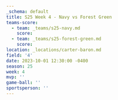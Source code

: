 ```yaml
---
_schema: default
title: S25 Week 4 - Navy vs Forest Green
teams-score:
  - team: _teams/s25-navy.md
    score:
  - team: _teams/s25-forest-green.md
    score:
location: _locations/carter-baron.md
field: '4'
date: 2023-10-01 12:30:00 -0400
season: 25
week: 4
mvp: ''
game-ball: ''
sportsperson: ''
---
```

